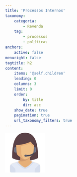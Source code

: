 ```yaml
---
title: 'Processos Internos'
taxonomy:
    categoria:
        - Revenda
    tag:
        - processos
        - políticas
anchors:
    active: false
menuright: false
tagtitle: h2
content:
    items: '@self.children'
    leading: 0
    columns: 3
    limit: 0
    order:
        by: title
        dir: asc
    show_date: true
    pagination: true
    url_taxonomy_filters: true
---
```


![Suporte](revenda-suporte.png)